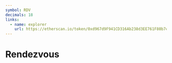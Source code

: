 ```yaml
---
symbol: RDV
decimals: 18
links:
  - name: explorer
    url: https://etherscan.io/token/0xd967d9F941CD316Ab238d3EE761F80b7cAec7819
---
```


# Rendezvous
